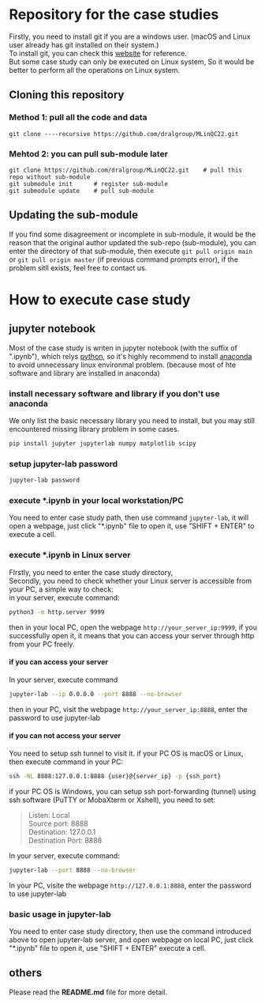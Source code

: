 # Repository for the case studies
Firstly, you need to install git if you are a windows user. (macOS and Linux user already has git installed on their system.)  
To install git, you can check this [website](https://git-scm.com/book/en/v2/Getting-Started-Installing-Git) for reference.  
But some case study can only be executed on Linux system, So it would be better to perform all the operations on Linux system. 

## Cloning this repository 

### Method 1: pull all the code and data
```shell
git clone ----recursive https://github.com/dralgroup/MLinQC22.git
```

### Mehtod 2: you can pull sub-module later
```shell
git clone https://github.com/dralgroup/MLinQC22.git    # pull this repo without sub-module 
git submodule init      # register sub-module 
git submodule update    # pull sub-module
```

## Updating the sub-module 
If you find some disagreement or incomplete in sub-module, it would be the reason that the original author updated the sub-repo (sub-module), you can enter the directory of that sub-module, then execute `git pull origin main` or `git pull origin master` (if previous command prompts error), if the problem sitll exists, feel free to contact us. 

# How to execute case study 
## jupyter notebook
Most of the case study is writen in jupyter notebook (with the suffix of ".ipynb"), which relys [python](https://www.python.org), so it's highly recommend to install [anaconda](https://anaconda.org) to avoid unnecessary linux environmal problem. (because most of hte software and library are installed in anaconda)

### install necessary software and library if you don't use anaconda
We only list the basic necessary library you need to install, but you may still encountered missing library problem in some cases.
```bash 
pip install jupyter jupyterlab numpy matplotlib scipy
```

### setup jupyter-lab password
```bash
jupyter-lab password
```

### execute *.ipynb in your local workstation/PC
You need to enter case study path, then use command `jupyter-lab`, it will open a webpage, just click "*.ipynb" file to open it, use "SHIFT + ENTER" to execute a cell. 

### execute *.ipynb in Linux server
FIrstly, you need to enter the case study directory,  
Secondly, you need to check whether your Linux server is accessible from your PC, a simple way to check:  
in your server, execute command:
```bash
python3 -m http.server 9999
```
then in your local PC, open the webpage `http://your_server_ip:9999`, if you successfully open it, it means that you can access your server through http from your PC freely.

#### if you can access your server
In your server, execute command 
```bash 
jupyter-lab --ip 0.0.0.0 --port 8888 --no-browser
``` 
then in your PC, visit the webpage `http://your_server_ip:8888`, enter the password to use jupyter-lab

#### if you can not access your server
You need to setup ssh tunnel to visit it.
if your PC OS is macOS or Linux, then execute command in your PC:
```bash
ssh -NL 8888:127.0.0.1:8888 {user}@{server_ip} -p {ssh_port}
```
if your PC OS is Windows, you can setup ssh port-forwarding (tunnel) using ssh software (PuTTY or MobaXterm or Xshell), you need to set: 

> Listen: Local  
> Source port: 8888  
> Destination: 127.0.0.1  
> Destination Port: 8888  

In your server, execute command:
```bash
jupyter-lab --port 8888 --no-browser 
```
In your PC, visite the webpage `http://127.0.0.1:8888`, enter the password to use jupyter-lab

### basic usage in jupyter-lab 
You need to enter case study directory, then use the command introduced above to open jupyter-lab server, and open webpage on local PC, just click "*.ipynb" file to open it, use "SHIFT + ENTER" execute a cell. 

## others
Please read the **README.md** file for more detail. 

